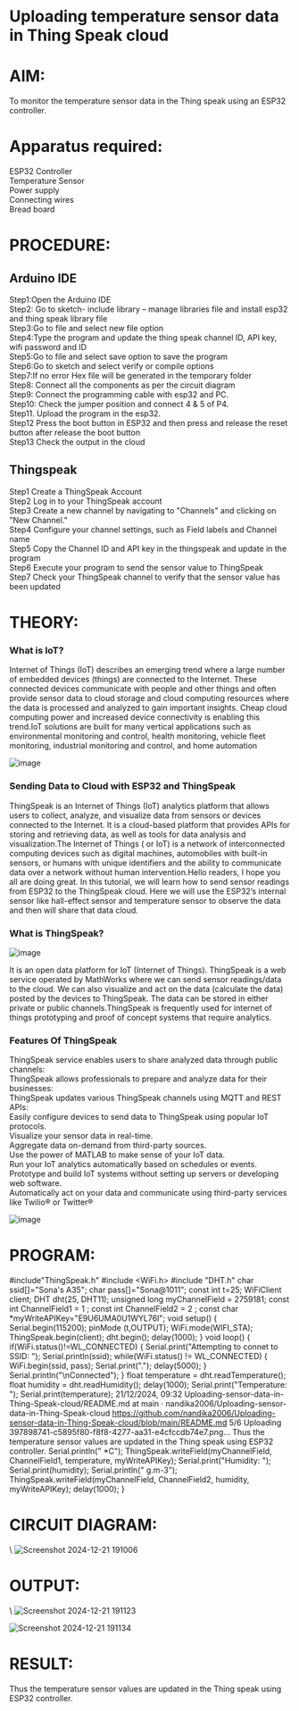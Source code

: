 # Uploading temperature sensor data in Thing Speak cloud

# AIM:
To monitor the temperature sensor data in the Thing speak using an ESP32 controller.

# Apparatus required:
ESP32 Controller  </br>
Temperature Sensor </br>
Power supply </br>
Connecting wires </br>
Bread board </br>

# PROCEDURE:
## Arduino IDE
Step1:Open the Arduino IDE </br>
Step2: Go to sketch- include library – manage libraries file and install esp32 and thing speak library file </br>
Step3:Go to file and select new file option </br>
Step4:Type the program and update the thing speak channel ID, API key, wifi password and ID </br>
Step5:Go to file and select save option to save the program </br>
Step6:Go to sketch and select verify or compile options </br>
Step7:If no error Hex file will be generated in the temporary folder </br>
Step8: Connect all the components as per the circuit diagram </br>
Step9: Connect the programming cable with esp32 and PC.  </br>
Step10: Check the jumper position and connect 4 & 5 of P4.  </br>
Step11. Upload the program in the esp32. </br>
Step12 Press the boot button in ESP32 and then press and release the reset button after release the boot button </br>
Step13 Check the output in the cloud </br>

## Thingspeak

Step1 Create a ThingSpeak Account </br>
Step2 Log in to your ThingSpeak account </br>
Step3 Create a new channel by navigating to "Channels" and clicking on "New Channel." </br>
Step4 Configure your channel settings, such as Field labels and Channel name </br>
Step5 Copy the Channel ID and API key in the thingspeak and update in the program </br>
Step6 Execute your program to send the sensor value to ThingSpeak </br>
Step7 Check your ThingSpeak channel to verify that the sensor value has been updated </br>

# THEORY:

### What is IoT?

Internet of Things (IoT) describes an emerging trend where a large number of embedded devices (things) are connected to the Internet. These connected devices communicate with people and other things and often provide sensor data to cloud storage and cloud computing resources where the data is processed and analyzed to gain important insights. Cheap cloud computing power and increased device connectivity is enabling this trend.IoT solutions are built for many vertical applications such as environmental monitoring and control, health monitoring, vehicle fleet monitoring, industrial monitoring and control, and home automation

![image](https://user-images.githubusercontent.com/71547910/235334044-c01d4261-d46f-4f62-b07f-72a7b6fce5d5.png)

### Sending Data to Cloud with ESP32 and ThingSpeak

ThingSpeak is an Internet of Things (IoT) analytics platform that allows users to collect, analyze, and visualize data from sensors or devices connected to the Internet. It is a cloud-based platform that provides APIs for storing and retrieving data, as well as tools for data analysis and visualization.The Internet of Things ( or IoT) is a network of interconnected computing devices such as digital machines, automobiles with built-in sensors, or humans with unique identifiers and the ability to communicate data over a network without human intervention.Hello readers, I hope you all are doing great. In this tutorial, we will learn how to send sensor readings from ESP32 to the ThingSpeak cloud. Here we will use the ESP32’s internal sensor like hall-effect sensor and temperature sensor to observe the data and then will share that data cloud.

### What is ThingSpeak?

![image](https://user-images.githubusercontent.com/71547910/235333909-29d2e831-9fe5-4afd-b18d-f1e5d2e32518.png)

It is an open data platform for IoT (Internet of Things). ThingSpeak is a web service operated by MathWorks where we can send sensor readings/data to the cloud. We can also visualize and act on the data (calculate the data) posted by the devices to ThingSpeak. The data can be stored in either private or public channels.ThingSpeak is frequently used for internet of things prototyping and proof of concept systems that require analytics.

### Features Of ThingSpeak

ThingSpeak service enables users to share analyzed data through public channels: </br>
ThingSpeak allows professionals to prepare and analyze data for their businesses: </br>
ThingSpeak updates various ThingSpeak channels using MQTT and REST APIs: </br>
Easily configure devices to send data to ThingSpeak using popular IoT protocols. </br>
Visualize your sensor data in real-time. </br>
Aggregate data on-demand from third-party sources. </br>
Use the power of MATLAB to make sense of your IoT data. </br>
Run your IoT analytics automatically based on schedules or events. </br>
Prototype and build IoT systems without setting up servers or developing web software.</br>
Automatically act on your data and communicate using third-party services like Twilio® or Twitter®</br>

![image](https://user-images.githubusercontent.com/71547910/235334056-3ba9579f-2f62-43b1-a714-8fde6cf9ef32.png)


# PROGRAM:
#include"ThingSpeak.h"
#include <WiFi.h>
#include "DHT.h"
char ssid[]="Sona's A35";
char pass[]="Sona@1011";
const int t=25;
WiFiClient client;
DHT dht(25, DHT11);
unsigned long myChannelField = 2759181;
const int ChannelField1 = 1 ;
const int ChannelField2 = 2 ;
const char *myWriteAPIKey="E9U6UMA0U1WYL76I";
void setup()
{
Serial.begin(115200);
pinMode (t,OUTPUT);
WiFi.mode(WIFI_STA);
ThingSpeak.begin(client);
dht.begin();
delay(1000);
}
void loop()
{
if(WiFi.status()!=WL_CONNECTED)
{
Serial.print("Attempting to connet to SSID: ");
Serial.println(ssid);
while(WiFi.status() != WL_CONNECTED)
{
WiFi.begin(ssid, pass);
Serial.print(".");
delay(5000);
}
Serial.println("\nConnected");
}
float temperature = dht.readTemperature();
float humidity = dht.readHumidity();
delay(1000);
Serial.print("Temperature: ");
Serial.print(temperature);
21/12/2024, 09:32 Uploading-sensor-data-in-Thing-Speak-cloud/README.md at main · nandika2006/Uploading-sensor-data-in-Thing-Speak-cloud
https://github.com/nandika2006/Uploading-sensor-data-in-Thing-Speak-cloud/blob/main/README.md 5/6
Uploading 397898741-c5895f80-f8f8-4277-aa31-e4cfccdb74e7.png…
Thus the temperature sensor values are updated in the Thing speak using ESP32 controller.
Serial.println(" *C");
ThingSpeak.writeField(myChannelField, ChannelField1, temperature,
myWriteAPIKey);
Serial.print("Humidity: ");
Serial.print(humidity);
Serial.println(" g.m-3");
ThingSpeak.writeField(myChannelField, ChannelField2, humidity,
myWriteAPIKey);
delay(1000);
}


# CIRCUIT DIAGRAM:
\\
  ![Screenshot 2024-12-21 191006](https://github.com/user-attachments/assets/9b966534-ee39-48ea-862d-a32ad0624acf)



# OUTPUT:
\\
  ![Screenshot 2024-12-21 191123](https://github.com/user-attachments/assets/c5026a24-de0f-4104-8ef6-a73cb9b5ce0e)

  
  ![Screenshot 2024-12-21 191134](https://github.com/user-attachments/assets/e985ea79-eb49-40ea-85aa-8c0ac4e5401f)


# RESULT:

Thus the temperature sensor values are updated in the Thing speak using ESP32 controller.

